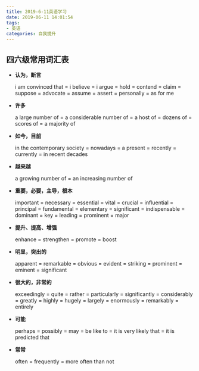 ```yaml
---
title: 2019-6-11英语学习
date: 2019-06-11 14:01:54
tags:
- 英语 
categories: 自我提升
---
```


## 四六级常用词汇表

+ **认为，断言**  

  i am convinced that = i believe = i argue = hold = contend = claim = suppose = advocate = assume = assert = personally = as for me  

+ **许多**  

  a large number of = a considerable number of = a host of = dozens of = scores of = a majority of  

+ **如今，目前**  

  in the contemporary society = nowadays = a present = recently = currently = in recent decades 

+ **越来越**  

  a growing number of = an increasing number of  

+ **重要，必要，主导，根本**  

  important = necessary = essential = vital = crucial = influential = principal = fundamental = elementary = significant = indispensable = dominant = key = leading = prominent = major  

+ **提升、提高、增强**

  enhance = strengthen = promote = boost  

+ **明显，突出的**

  apparent = remarkable = obvious = evident = striking = prominent = eminent = significant  

+ **很大的，非常的**

  exceedingly = quite = rather = particularly = significantly = considerably = greatly = highly = hugely = largely = enormously = remarkably = entirely  

+ **可能**

  perhaps = possibly = may = be like to = it is very likely that = it is predicted that 

+ **常常**  

  often = frequently = more often than not 